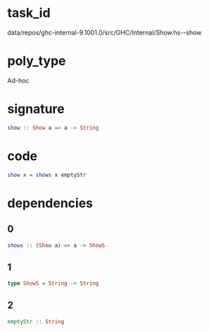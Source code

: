 
# task_id
data/repos/ghc-internal-9.1001.0/src/GHC/Internal/Show.hs--show

# poly_type
Ad-hoc

# signature
```haskell
show :: Show a => a -> String
```   

# code
```haskell
show x = shows x emptyStr
```

# dependencies
## 0
```haskell
shows :: (Show a) => a -> ShowS
```
## 1
```haskell
type ShowS = String -> String
```
## 2
```haskell
emptyStr :: String
```